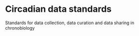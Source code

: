 # Circadian data standards
Standards for data collection, data curation and data sharing in chronobiology
